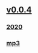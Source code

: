 ## [v0.0.4](https://github.com/shanuan/guitar1/edit/gh-pages/index.md) 
### [2020](2020)
### [mp3](https://shanuan.github.io/flute1/mp3)
